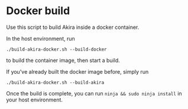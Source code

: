 # Docker build

Use this script to build Akira inside a docker container.

In the host environment, run

    ./build-akira-docker.sh --build-docker

to build the container image, then start a build.

If you've already built the docker image before, simply run

    ./build-akira-docker.sh --build-akira

Once the build is complete, you can run `ninja && sudo ninja install` in your host environment.
